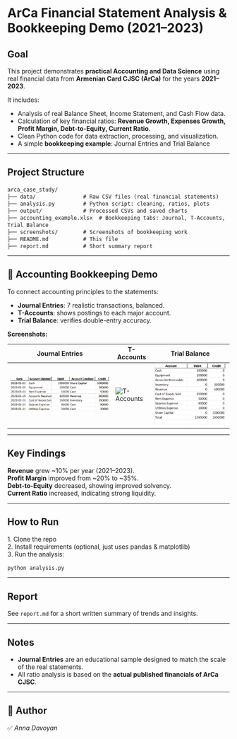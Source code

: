 # ArCa Financial Statement Analysis & Bookkeeping Demo (2021–2023)

## Goal

This project demonstrates **practical Accounting and Data Science** using real financial data from **Armenian Card CJSC (ArCa)** for the years **2021–2023**.

It includes:
- Analysis of real Balance Sheet, Income Statement, and Cash Flow data.
- Calculation of key financial ratios: **Revenue Growth, Expenses Growth, Profit Margin, Debt-to-Equity, Current Ratio**.
- Clean Python code for data extraction, processing, and visualization.
- A simple **bookkeeping example**: Journal Entries and Trial Balance

---

## Project Structure

```
arca_case_study/
├── data/               # Raw CSV files (real financial statements)
├── analysis.py         # Python script: cleaning, ratios, plots
├── output/             # Processed CSVs and saved charts
├── accounting_example.xlsx  # Bookkeeping tabs: Journal, T-Accounts, Trial Balance
├── screenshots/        # Screenshots of bookkeeping work
├── README.md           # This file
├── report.md           # Short summary report
```

---

## 🧾 Accounting Bookkeeping Demo

To connect accounting principles to the statements:
- **Journal Entries**: 7 realistic transactions, balanced.
- **T-Accounts**: shows postings to each major account.
- **Trial Balance**: verifies double-entry accuracy.

**Screenshots:**

| Journal Entries | T-Accounts | Trial Balance |
|-----------------|-------------|----------------|
| ![Journal Entries](screenshots/journal_entries.png) | ![T-Accounts](screenshots/t_accounts.png) | ![Trial Balance](screenshots/trial_balance.png) |

---

## Key Findings

**Revenue** grew ~10% per year (2021–2023).  
**Profit Margin** improved from ~20% to ~35%.  
**Debt-to-Equity** decreased, showing improved solvency.  
**Current Ratio** increased, indicating strong liquidity.

---

## How to Run

1️. Clone the repo  
2️. Install requirements (optional, just uses pandas & matplotlib)  
3️. Run the analysis:
```bash
python analysis.py
```

---

## Report

See `report.md` for a short written summary of trends and insights.

---

## Notes

- **Journal Entries** are an educational sample designed to match the scale of the real statements.
- All ratio analysis is based on the **actual published financials of ArCa CJSC**.

---

## 🙌 Author

✅ *Anna Davoyan*

